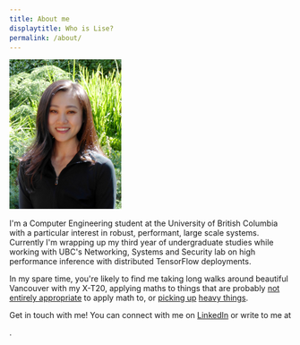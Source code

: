 ```yaml
---
title: About me
displaytitle: Who is Lise?
permalink: /about/
---
```

<script>
  function printEmail() {
    /* definitely impossible-to-crack email obfustimacator */
    var chars = ",.abcdefghijklmnopqrstuvwxyz!@#$%^&*()";
    var order = [13, 10, 20, 6, 29, 13, 10, 20, 6, 1, 14, 6];
    var addr = "";
    for ( var i = 0 ; i < order.length ; i++ ) {
      addr += chars[order[i]];
    }
    document.write("<a href='mailto:"+addr+"'>"+addr+"</a>");  
  }
</script>

![Photograph of Lise](/assets/lise-savard-portrait.png)

I'm a Computer Engineering student at the University of British Columbia with a particular interest in robust, performant, large scale systems. Currently I'm wrapping up my third year of undergraduate studies while working with UBC's Networking, Systems and Security lab on high performance inference with distributed TensorFlow deployments.

In my spare time, you're likely to find me taking long walks around beautiful Vancouver with my X-T20, applying maths to things that are probably [not entirely appropriate](/cost-children-motherhood/) to apply math to, or [picking up](https://youtu.be/jkYpXnZ2uf8) [heavy things](https://youtu.be/iIvTeIvaghg).
  
Get in touch with me! You can connect with me on [LinkedIn](https://www.linkedin.com/in/lsava) or write to me at
<script>printEmail();</script>.